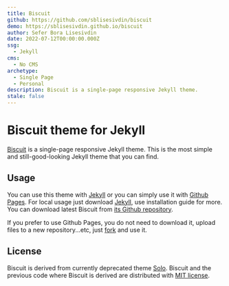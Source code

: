 ```yaml
---
title: Biscuit
github: https://github.com/sblisesivdin/biscuit
demo: https://sblisesivdin.github.io/biscuit
author: Sefer Bora Lisesivdin
date: 2022-07-12T00:00:00.000Z
ssg:
  - Jekyll
cms:
  - No CMS
archetype:
  - Single Page
  - Personal
description: Biscuit is a single-page responsive Jekyll theme.
stale: false
---
```


# Biscuit theme for Jekyll

[Biscuit](http://sblisesivdin.github.io/biscuit) is a single-page responsive Jekyll theme. This is the most simple and still-good-looking Jekyll theme that you can find.

## Usage

You can use this theme with [Jekyll](http://jekyllrb.com/) or you can simply use it with [Github Pages](https://pages.github.com).
For local usage just download [Jekyll](http://jekyllrb.com/), use installation guide for more. You can download latest Biscuit from [its Github repository](https://github.com/sblisesivdin/biscuit).

If you prefer to use Github Pages, you do not need to download it, upload files to a new repository...etc, just [fork](https://docs.github.com/en/get-starter/quickstart/fork-a-repo) and use it.

## License

Biscuit is derived from currently deprecated theme [Solo](http://github.com/chibicode/solo). Biscuit and the previous code where Biscuit is derived are distributed with [MIT license](https://github.com/sblisesivdin/biscuit/blob/gh-pages/LICENSE).
